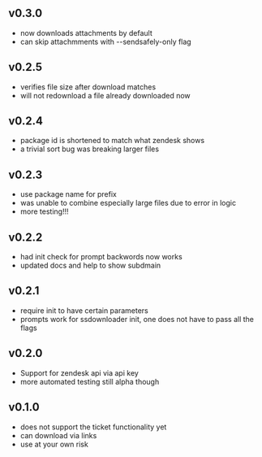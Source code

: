 v0.3.0
------
* now downloads attachments by default
* can skip attachmments with --sendsafely-only flag

v0.2.5
------
* verifies file size after download matches
* will not redownload a file already downloaded now

v0.2.4
------
* package id is shortened to match what zendesk shows
* a trivial sort bug was breaking larger files

v0.2.3
------
* use package name for prefix
* was unable to combine especially large files due to error in logic
* more testing!!!

v0.2.2
------
* had init check for prompt backwords now works
* updated docs and help to show subdmain

v0.2.1
------
* require init to have certain parameters
* prompts work for ssdownloader init, one does not have to pass all the flags

v0.2.0
------
* Support for zendesk api via api key
* more automated testing still alpha though

v0.1.0
------
* does not support the ticket functionality yet
* can download via links
* use at your own risk